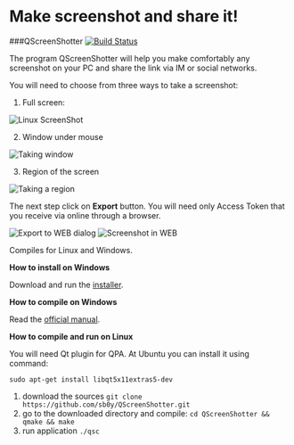 # Make screenshot and share it!
###QScreenShotter [![Build Status](https://travis-ci.org/sb0y/QScreenShotter.svg?branch=master)](https://travis-ci.org/sb0y/QScreenShotter)

The program QScreenShotter will help you make comfortably any screenshot on your PC and share the link via IM or social networks.

You will need to choose from three ways to take a screenshot:

1. Full screen:

![Linux ScreenShot](http://cs622530.vk.me/v622530253/28df9/0f03mqfKa3I.jpg)

2. Window under mouse

![Taking window](http://cs622530.vk.me/v622530253/28e51/6xpPxV88Ei4.jpg) 

3. Region of the screen

![Taking a region](http://cs622530.vk.me/v622530253/28e64/RRTlbbyZ-gs.jpg)

The next step click on **Export** button. You will need only Access Token that you receive via online through a browser.

![Export to WEB dialog](http://cs622530.vk.me/v622530253/28e07/INFcsOu_LrY.jpg)
![Screenshot in WEB](http://cs622530.vk.me/v622530253/28e6e/FKaFhmw9mkU.jpg)

Сompiles for Linux and Windows.

**How to install on Windows**

Download and run the [installer](https://github.com/sb0y/QScreenShotter/releases/download/0.5b/QScreenShotterInstall.exe).

**How to compile on Windows**

Read the [official manual](http://wiki.qt.io/How-to-build-a-static-Qt-for-Windows-MinGW).

**How to compile and run on Linux**

You will need Qt plugin for QPA. At Ubuntu you can install it using command:

`sudo apt-get install libqt5x11extras5-dev`

1. download the sources `git clone https://github.com/sb0y/QScreenShotter.git`
2. go to the downloaded directory and compile: `cd QScreenShotter && qmake && make`
3. run application `./qsc`
